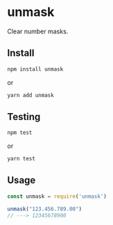 # unmask

Clear number masks.

## Install

```sh
npm install unmask
```

or

```sh
yarn add unmask
```

## Testing

```sh
npm test
```

or

```sh
yarn test
```

## Usage

```javascript
const unmask = require('unmask')

unmask("123.456.789.00")
// ---> 12345678900
```
